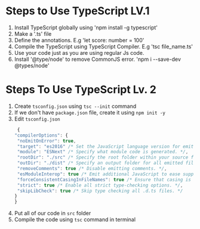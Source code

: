 # Steps to Use TypeScript LV.1

1. Install TypeScript globally using 'npm install -g typescript'
2. Make a '.ts' file
3. Define the annotations. E.g 'let score: number = 100'
4. Compile the TypeScript using TypeScript Compiler. E.g 'tsc file_name.ts'
5. Use your code just as you are using regular Js code.
6. Install '@type/node' to remove CommonJS error. 'npm i --save-dev @types/node'

# Steps To Use TypeScript Lv. 2

1. Create `tsconfig.json` using `tsc --init` command
2. If we don't have `package.json` file, create it using `npm init -y`
3. Edit `tsconfig.json`
   ```js
    {
   "compilerOptions": {
    "noEmitOnError": true,
    "target": "es2016" /* Set the JavaScript language version for emitted JavaScript and include compatible library declarations. */,
    "module": "ESNext" /* Specify what module code is generated. */,
    "rootDir": "./src" /* Specify the root folder within your source files. */,
    "outDir": "./dist" /* Specify an output folder for all emitted files. */,
    "removeComments": true /* Disable emitting comments. */,
    "esModuleInterop": true /* Emit additional JavaScript to ease support for importing CommonJS modules. This enables 'allowSyntheticDefaultImports' for type compatibility. */,
    "forceConsistentCasingInFileNames": true /* Ensure that casing is correct in imports. */,
    "strict": true /* Enable all strict type-checking options. */,
    "skipLibCheck": true /* Skip type checking all .d.ts files. */
   }
   }
   ```
4. Put all of our code in `src` folder
5. Compile the code using `tsc` command in terminal
